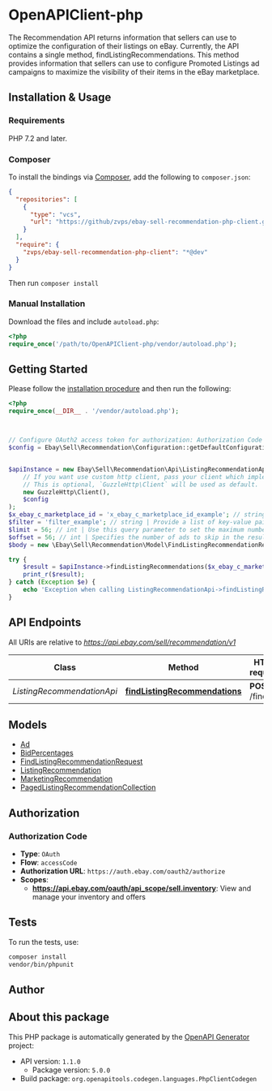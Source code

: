 # OpenAPIClient-php

The Recommendation API returns information that sellers can use to optimize the configuration of their listings on eBay. Currently, the API contains a single method, findListingRecommendations. This method provides information that sellers can use to configure Promoted Listings ad campaigns to maximize the visibility of their items in the eBay marketplace.


## Installation & Usage

### Requirements

PHP 7.2 and later.

### Composer

To install the bindings via [Composer](https://getcomposer.org/), add the following to `composer.json`:

```json
{
  "repositories": [
    {
      "type": "vcs",
      "url": "https://github/zvps/ebay-sell-recommendation-php-client.git"
    }
  ],
  "require": {
    "zvps/ebay-sell-recommendation-php-client": "*@dev"
  }
}
```

Then run `composer install`

### Manual Installation

Download the files and include `autoload.php`:

```php
<?php
require_once('/path/to/OpenAPIClient-php/vendor/autoload.php');
```

## Getting Started

Please follow the [installation procedure](#installation--usage) and then run the following:

```php
<?php
require_once(__DIR__ . '/vendor/autoload.php');



// Configure OAuth2 access token for authorization: Authorization Code
$config = Ebay\Sell\Recommendation\Configuration::getDefaultConfiguration()->setAccessToken('YOUR_ACCESS_TOKEN');


$apiInstance = new Ebay\Sell\Recommendation\Api\ListingRecommendationApi(
    // If you want use custom http client, pass your client which implements `GuzzleHttp\ClientInterface`.
    // This is optional, `GuzzleHttp\Client` will be used as default.
    new GuzzleHttp\Client(),
    $config
);
$x_ebay_c_marketplace_id = 'x_ebay_c_marketplace_id_example'; // string | Use this header to specify the eBay marketplace where you list the items for which you want to get recommendations.
$filter = 'filter_example'; // string | Provide a list of key-value pairs to specify the criteria you want to use to filter the response. In the list, separate each filter key from its associated value with a colon (&quot;:&quot;). Currently, the only supported filter value is recommendationTypes and it supports only the (&quot;AD&quot;) type. Follow the recommendationTypes specifier with the filter type(s) enclosed in curly braces (&quot;{ }&quot;), and separate multiple types with commas. Example: filter=recommendationTypes:{AD} Default: recommendationTypes:{AD}
$limit = 56; // int | Use this query parameter to set the maximum number of ads to return on a page from the paginated response. Default: 10 Maximum: 500
$offset = 56; // int | Specifies the number of ads to skip in the result set before returning the first ad in the paginated response. Combine offset with the limit query parameter to control the items returned in the response. For example, if you supply an offset of 0 and a limit of 10, the first page of the response contains the first 10 items from the complete list of items retrieved by the call. If offset is 10 and limit is 20, the first page of the response contains items 11-30 from the complete result set. Default: 0
$body = new \Ebay\Sell\Recommendation\Model\FindListingRecommendationRequest(); // \Ebay\Sell\Recommendation\Model\FindListingRecommendationRequest

try {
    $result = $apiInstance->findListingRecommendations($x_ebay_c_marketplace_id, $filter, $limit, $offset, $body);
    print_r($result);
} catch (Exception $e) {
    echo 'Exception when calling ListingRecommendationApi->findListingRecommendations: ', $e->getMessage(), PHP_EOL;
}

```

## API Endpoints

All URIs are relative to *https://api.ebay.com/sell/recommendation/v1*

Class | Method | HTTP request | Description
------------ | ------------- | ------------- | -------------
*ListingRecommendationApi* | [**findListingRecommendations**](docs/Api/ListingRecommendationApi.md#findlistingrecommendations) | **POST** /find | 

## Models

- [Ad](docs/Model/Ad.md)
- [BidPercentages](docs/Model/BidPercentages.md)
- [FindListingRecommendationRequest](docs/Model/FindListingRecommendationRequest.md)
- [ListingRecommendation](docs/Model/ListingRecommendation.md)
- [MarketingRecommendation](docs/Model/MarketingRecommendation.md)
- [PagedListingRecommendationCollection](docs/Model/PagedListingRecommendationCollection.md)

## Authorization

### Authorization Code

- **Type**: `OAuth`
- **Flow**: `accessCode`
- **Authorization URL**: `https://auth.ebay.com/oauth2/authorize`
- **Scopes**: 
    - **https://api.ebay.com/oauth/api_scope/sell.inventory**: View and manage your inventory and offers

## Tests

To run the tests, use:

```bash
composer install
vendor/bin/phpunit
```

## Author



## About this package

This PHP package is automatically generated by the [OpenAPI Generator](https://openapi-generator.tech) project:

- API version: `1.1.0`
    - Package version: `5.0.0`
- Build package: `org.openapitools.codegen.languages.PhpClientCodegen`

